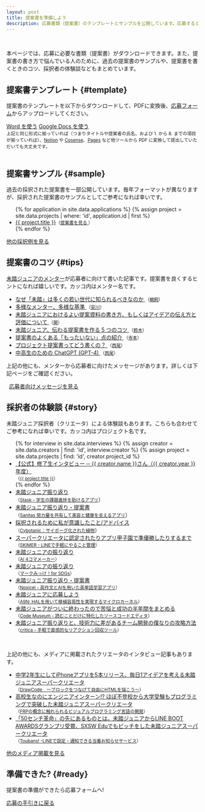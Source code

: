 ```yaml
---
layout: post
title: 提案書を準備しよう
description: 応募書類（提案書）のテンプレートとサンプルを公開しています。応募するとき、または応募を検討する際にご活用ください。
---
```


<br>

本ページでは、応募に必要な書類（提案書）がダウンロードできます。また、提案書の書き方で悩んでいる人のために、過去の提案書のサンプルや、提案書を書くときのコツ、採択者の体験談などもまとめています。


## [<i class="fa-light fa-file-import"></i>](#template)  提案書テンプレート {#template}

提案書のテンプレートを以下からダウンロードして、PDFに変換後、[応募フォーム](/guideline#proposal)からアップロードしてください。

<div class='flex'>
  <a href="https://mitou-my.sharepoint.com/:w:/g/personal/yukai_mitou_org/EXicnZU6RaBKrB3wQx7ICTMBbmlqwoCKJiKdQshjO-_zuw?e=aD89Tv" class="button" target='_blank' rel='noopener'>Word を使う</a>
  <a href="https://docs.google.com/document/d/1hjDYf2DbFBkXLyrAl9HKKc9sS40XbZ_iN2j-HKZXD9g/copy" class="button" target='_blank' rel='noopener'>Google Docs を使う</a>
</div>

<div class="note"><small>上記と同じ形式に揃っていれば（つまりタイトルや提案者の氏名、および 1. から 8. までの項目が揃っていれば）、<a href='https://www.notion.so/ja-jp/product'>Notion</a> や <a href='https://cosen.se/product?lang=ja'>Cosense</a>、<a href='https://www.apple.com/jp/pages/'>Pages</a> など他ツールから PDF に変換して提出していただいても大丈夫です。</small></div>

<br>

## [<i class="fa-light fa-file-check"></i>](#sample) 提案書サンプル {#sample}

過去の採択された提案書を一部公開しています。毎年フォーマットが異なりますが、採択された提案書のサンプルとしてご参考になれば幸いです。

<ul>
  {% for application in site.data.applications %}
  {% assign project = site.data.projects | where: 'id', application.id | first %}
  <li><a href='/projects/{{ project.year }}/{{ project.id }}' title='{{ project.description }}'>{{ project.title }}</a><small>（<a href='/applications/samples/{{ project.id }}.pdf'>提案書を見る <i class='fa-solid fa-up-right-from-square'></i></a>）</small></li>
  {% endfor %}
</ul>

<a href="/projects" class="button">他の採択例を見る</a>


<!--<div class="note">未踏ジュニアでは <a href='/opportunities#ipa-mitou'>IPA 未踏事業</a>との併願が可能なため、一部の提案書は<a href='https://www.ipa.go.jp/jinzai/mitou/it/about.html'>未踏事業</a>のフォーマットになっています。</div>-->

<!--
<a href="/applications/samples.zip" class="button">まとめてダウンロードする</a>
-->

## [<i class="fa-light fa-lightbulb-on"></i>](#tips) 提案書のコツ {#tips}

[未踏ジュニアのメンター](/mentors)が応募者に向けて書いた記事です。提案書を良くするヒントになれば嬉しいです。カッコ内はメンター名です。

<ul>
  <li>
    <a href='https://medium.com/@ukkaripon/なぜ-未踏-は多くの若い世代に知られるべきなのか-1fb31ac9fda3'>なぜ「未踏」は多くの若い世代に知られるべきなのか
      <i class="fa-solid fa-up-right-from-square"></i>
    </a>
    <small>（<a href='/mentors#ukai_yuu'>鵜飼</a>）</small>
  </li>
  <li>
    <a href='https://speakerdeck.com/yasulab/believe-in-your-passion'>多様なメンター、多様な基準
      <i class="fa-solid fa-up-right-from-square"></i>
    </a>
    <small>（<a href='/mentors#yasulab'>安川</a>）</small>
  </li>
  <li>
    <a href='https://note.com/yoshifumiseki/n/n1e928281d7dc'>未踏ジュニアにおけるよい提案資料の書き方、もしくはアイデアの伝え方と評価について
      <i class="fa-solid fa-up-right-from-square"></i>
    </a>
    <small>（<a href='/mentors#seki_yoshifumi'>関</a>）</small>
  </li>
  <li>
    <a href='https://zenn.dev/reputeless/articles/idea-mitoujr'>未踏ジュニア、伝わる提案書を作る 5 つのコツ
      <i class="fa-solid fa-up-right-from-square"></i>
    </a>
    <small>（<a href='/mentors#suzuki_ryou'>鈴木</a>）</small>
  </li>
  <li>
    <a href='https://note.com/teramotodaiki/n/n148d35899016'>提案書のよくある「もったいない」点の紹介
      <i class="fa-solid fa-up-right-from-square"></i>
    </a>
    <small>（<a href='/mentors#teramoto_daiki'>寺本</a>）</small>
  </li>
  <li>
    <a href='https://scrapbox.io/nishio/プロジェクト提案書ってどう書くの？'>プロジェクト提案書ってどう書くの？
      <i class="fa-solid fa-up-right-from-square"></i>
    </a>
    <small>（<a href='/mentors#nishio_hirokazu'>西尾</a>）</small>
  </li>
  <li>
    <a href='https://twitter.com/nishio/status/1640626474108727299'>中高生のための ChatGPT (GPT-4)
      <i class="fa-solid fa-up-right-from-square"></i>
    </a>
    <small>（<a href='/mentors#nishio_hirokazu'>西尾</a>）</small>
  </li>
</ul>

上記の他にも、メンターから応募者に向けたメッセージがあります。詳しくは下記ページをご確認ください。

<a href="/mentors" class="button" style='padding-left: 7px; padding-right: 7px;'>応募者向けメッセージを見る</a>


## [<i class="fa-light fa-users"></i>](#story) 採択者の体験談 {#story}
未踏ジュニア採択者（クリエータ）による体験談もあります。こちらも合わせてご参考になれば幸いです。カッコ内はプロジェクト名です。

<ul>
  {% for interview in site.data.interviews %}
  {% assign creator = site.data.creators | find: 'id', interview.creator  %}
  {% assign project = site.data.projects | find: 'id', creator.project_id %}
  <li>
    <a href="/interviews/{{ creator.id }}">
      【公式】修了生インタビュー
      ─
      {{ creator.name }}さん（{{ creator.year }}年度）
    </a><br>
    <small>（<a href='/projects/{{ project.year }}/{{ project.id }}'>{{ project.title }}</a>）</small>
  </li>
  {% endfor %}
  <li>
    <a href='https://zenn.dev/toshihiro_tange/articles/mitoujr-advent-calendar-2023'>
      未踏ジュニア振り返り
      <i class="fa-solid fa-up-right-from-square"></i>
    </a><br>
    <small>（<a href='/projects/2023/stask'>Stask - 学生の課題進捗を助けるアプリ</a></small>）
  </li>
  <li>
    <a href='https://qiita.com/MasudaHinata/items/b686009b0e741d30cf01'>
      未踏ジュニア振り返り・提案書
      <i class="fa-solid fa-up-right-from-square"></i>
    </a><br>
    <small>（<a href='/projects/2022/sanitas'>Sanitas 努力量を共有して美容と健康を支えるアプリ</a></small>）
  </li>
  <li>
    <a href='https://note.com/ricksh/n/n5fa51f9142b2'>
      採択されるために私が意識したこと/アドバイス
      <i class="fa-solid fa-up-right-from-square"></i>
    </a><br>
    <small>（<a href='/projects/2021/cybotanic'>Cybotanic：サイボーグ化された植物</a></small>）
  </li>
  <li>
    <a href='https://note.com/anharu/n/ne00c1e774a29'>
      スーパークリエータに認定されたりアプリ甲子園で準優勝したりするまで
      <i class="fa-solid fa-up-right-from-square"></i>
    </a><br>
    <small>（<a href='/projects/2020/skimer'>SKIMER - LINEで手軽にやること管理</a>）</small>
  </li>
  <li>
    <a href='https://note.com/k1ut_/n/nbc541a9b6dc1'>未踏ジュニアの振り返り
      <i class="fa-solid fa-up-right-from-square"></i>
    </a><br>
    <small>（<a href='/projects/2023/ai_4koma_maker'>AI 4コマメーカー</a>）</small>
  </li>
  <li>
    <a href='https://note.com/redapple0414/n/nd20c49794b79'>
      未踏ジュニアの振り返り
      <i class="fa-solid fa-up-right-from-square"></i>
    </a><br>
    <small>（<a href='/projects/2021/mark_sdgs'>マークみっけ！for  SDGs</a>）</small>
  </li>
  <li>
    <a href='https://note.com/alicelavanderdev/n/nb528b1bdbb93'>
      未踏ジュニア振り返り・提案書
      <i class="fa-solid fa-up-right-from-square"></i>
    </a><br>
    <small>（<a href='/projects/2022/noxicel'>Noxicel - 英作文とAIを用いた英単語学習アプリ</a>）</small>
  </li>
  <li>
    <a href='https://horizon2k38.hatenablog.com/entry/2024/06/01/103142'>
      未踏ジュニアに応募しよう
      <i class="fa-solid fa-up-right-from-square"></i>
    </a><br>
    <small>（<a href='/projects/2023/a9n'>A9N: HALを用いて移植容易性を実現するマイクロカーネル</a>）</small>
  </li>
  <li>
    <a href='https://zenn.dev/waryu/articles/mitoujr-2023-waryu'>
      未踏ジュニアがついに終わったので苦悩と成功の半年間をまとめる
      <i class="fa-solid fa-up-right-from-square"></i>
    </a><br>
    <small>（<a href='/projects/2023/code_museum'>Code Museum - 読むことだけに特化したソースコードエディタ</a>）</small>
  </li>
  <li>
    <a href='https://note.com/inoue2002/n/nfb57cd6825a4'>
      未踏ジュニア振り返りと、技術力に差があるチーム開発の僕なりの攻略方法
      <i class="fa-solid fa-up-right-from-square"></i>
    </a><br>
    <small>（<a href='/projects/2020/critica'>critica - 手軽で直感的なリアクション回収ツール</a>）</small>
  </li>
</ul>

<br>

上記の他にも、メディアに掲載されたクリエータのインタビュー記事もあります。

<!-- 以下はメディア掲載されたインタビュー記事 -->
<ul>
  <!-- テンプレート（コピペ用）
  <li><a href='#'>Title <i class="fa-solid fa-up-right-from-square"></i></a> <small>（<a href='/projects/20xx/'>PJ Title</a>）</small></li>
  -->
  <li>
    <a href='https://edtechzine.jp/article/detail/780'>
      中学2年生にしてiPhoneアプリを5本リリース、毎日1アイデアを考える未踏ジュニアスーパークリエータ
      <i class="fa-solid fa-up-right-from-square"></i>
    </a><br>
    <small>（<a href='/projects/2017/draw_code'>DrawCode　〜ブロックをつなげて自由にHTMLを描こう〜</a>）</small>
  </li>
  <li>
    <a href='https://edtechzine.jp/article/detail/829'>
      高校生なのにエンジニアインターン!? ほぼ不登校から大学受験もプログラミングで突破した未踏ジュニアスーパークリエータ
      <i class="fa-solid fa-up-right-from-square"></i>
    </a><br>
    <small>（<a href='/projects/2017/vamboo'>FRPの概念に触れられるビジュアルプログラミング言語の開発</a>）</small>
  </li>
  <li>
    <a href='https://edtechzine.jp/article/detail/1976'>
      「50センチ革命」の先にあるものとは。未踏ジュニアからLINE BOOT AWARDSグランプリ受賞、SXSW Eduでもピッチをした未踏ジュニアスーパークリエータ
      <i class="fa-solid fa-up-right-from-square"></i>
    </a><br>
    <small>（<a href='/projects/2018/toubans'>Toubans! -LINEで設定・通知できる当番お知らせサービス</a>）</small>
  </li>
</ul>

<a href="/media" class="button">他のメディア掲載を見る</a>


## [<i class="fa-light fa-list-check"></i>](#ready) 準備できた? {#ready}

<p class="text-center">提案書の準備ができたら応募フォームへ! <i class="fad fa-mailbox green"></i></p>

<a href="/guideline" class="button">応募の手引きに戻る</a>

